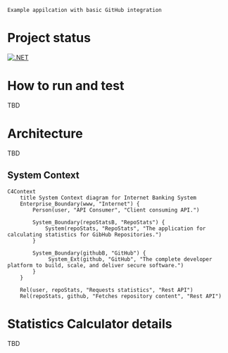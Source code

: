     Example appilcation with basic GitHub integration


# Project status

[![.NET](https://github.com/damikulik/RepoStats/actions/workflows/dotnet.yml/badge.svg?branch=master)](https://github.com/damikulik/RepoStats/actions/workflows/dotnet.yml)

# How to run and test
TBD

# Architecture
TBD

## System Context

```mermaid
C4Context
    title System Context diagram for Internet Banking System
    Enterprise_Boundary(www, "Internet") {
        Person(user, "API Consumer", "Client consuming API.")

        System_Boundary(repoStatsB, "RepoStats") {
            System(repoStats, "RepoStats", "The application for calculating statistics for GibHub Repositories.")
        }

        System_Boundary(githubB, "GitHub") {
             System_Ext(github, "GitHub", "The complete developer platform to build, scale, and deliver secure software.")
        }
    }

    Rel(user, repoStats, "Requests statistics", "Rest API")
    Rel(repoStats, github, "Fetches repository content", "Rest API")
```

# Statistics Calculator details
TBD
